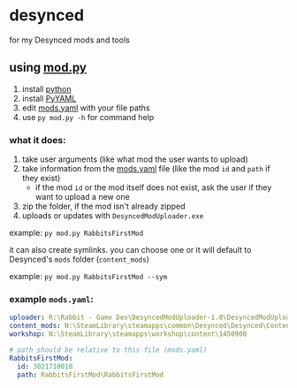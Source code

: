 # desynced

for my Desynced mods and tools

## using [mod.py](mod.py)

1. install [python](https://www.python.org/downloads/)
1. install [PyYAML](https://pypi.org/project/PyYAML/)
1. edit [mods.yaml](mods.yaml) with your file paths
1. use `py mod.py -h` for command help

### what it does:
1. take user arguments (like what mod the user wants to upload)
1. take information from the [mods.yaml](mods.yaml) file (like the mod `id` and `path` if they exist)
    - if the mod `id` or the mod itself does not exist, ask the user if they want to upload a new one
1. zip the folder, if the mod isn't already zipped
1. uploads or updates with `DesyncedModUploader.exe`

example: `py mod.py RabbitsFirstMod`

it can also create symlinks. you can choose one or it will default to Desynced's `mods` folder (`content_mods`)

example: `py mod.py RabbitsFirstMod --sym`


### example `mods.yaml`:
```yaml
uploader: R:\Rabbit - Game Dev\DesyncedModUploader-1.0\DesyncedModUploader.exe
content_mods: N:\SteamLibrary\steamapps\common\Desynced\Desynced\Content\mods
workshop: N:\SteamLibrary\steamapps\workshop\content\1450900

# path should be relative to this file (mods.yaml)
RabbitsFirstMod:
  id: 3021710010
  path: RabbitsFirstMod\RabbitsFirstMod
```


